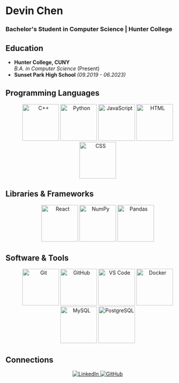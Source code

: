 # Devin Chen  
###  Bachelor's Student in Computer Science | Hunter College  


##  Education  
- **Hunter College, CUNY**  
  *B.A. in Computer Science* (Present)  
- **Sunset Park High School** *(09.2019 - 06.2023)*  


##  Programming Languages  

<p align="center">
  <img src="https://cdn.jsdelivr.net/gh/devicons/devicon@latest/icons/cplusplus/cplusplus-original.svg" alt="C++" width="100px" />
  <img src="https://cdn.jsdelivr.net/gh/devicons/devicon@latest/icons/python/python-original.svg" alt="Python" width="100px" />
  <img src="https://cdn.jsdelivr.net/gh/devicons/devicon@latest/icons/javascript/javascript-original.svg" alt="JavaScript" width="100px" />
  <img src="https://cdn.jsdelivr.net/gh/devicons/devicon@latest/icons/html5/html5-original-wordmark.svg" alt="HTML" width="100px" />
  <img src="https://cdn.jsdelivr.net/gh/devicons/devicon@latest/icons/css3/css3-original-wordmark.svg" alt="CSS" width="100px" />
</p>

##  Libraries & Frameworks  

<p align="center">
  <img src="https://cdn.jsdelivr.net/gh/devicons/devicon@latest/icons/react/react-original.svg" alt="React" width="100px" />
  <img src="https://cdn.jsdelivr.net/gh/devicons/devicon@latest/icons/numpy/numpy-plain.svg" alt="NumPy" width="100px" />
  <img src="https://cdn.jsdelivr.net/gh/devicons/devicon@latest/icons/pandas/pandas-plain-wordmark.svg" alt="Pandas" width="100px" />
</p>


##  Software & Tools  

<p align="center">
  <img src="https://cdn.jsdelivr.net/gh/devicons/devicon@latest/icons/git/git-plain-wordmark.svg" alt="Git" width="100px" />
  <img src="https://cdn.jsdelivr.net/gh/devicons/devicon@latest/icons/github/github-original-wordmark.svg" alt="GitHub" width="100px" />
  <img src="https://cdn.jsdelivr.net/gh/devicons/devicon@latest/icons/vscode/vscode-original-wordmark.svg" alt="VS Code" width="100px" />
  <img src="https://cdn.jsdelivr.net/gh/devicons/devicon@latest/icons/docker/docker-original-wordmark.svg" alt="Docker" width="100px" />
  <img src="https://cdn.jsdelivr.net/gh/devicons/devicon@latest/icons/mysql/mysql-original-wordmark.svg" alt="MySQL" width="100px" />
  <img src="https://cdn.jsdelivr.net/gh/devicons/devicon@latest/icons/postgresql/postgresql-original-wordmark.svg" alt="PostgreSQL" width="100px" />
</p>


## Connections

<p align="center">
  <a href="https://www.linkedin.com/in/devin--chen/">
    <img src="https://img.shields.io/badge/LinkedIn-DevinChen-blue?style=for-the-badge&logo=linkedin" alt="LinkedIn">
  </a>
  <a href="https://github.com/Fobat76">
    <img src="https://img.shields.io/badge/GitHub-DevinChen-black?style=for-the-badge&logo=github" alt="GitHub">
  </a>
</p>
